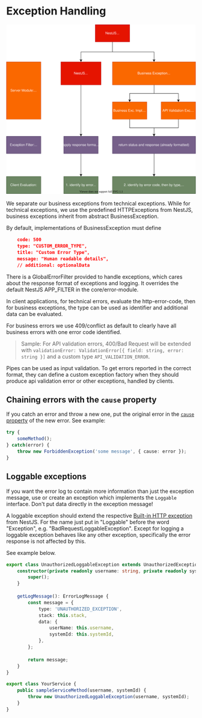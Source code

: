 # Exception Handling

![](../../assets/exception-hierarchy.svg)

We separate our business exceptions from technical exceptions. While for technical exceptions, we use the predefined HTTPExceptions from NestJS, business exceptions inherit from abstract BusinessException.

By default, implementations of BusinessException must define

```JSON
	code: 500
	type: "CUSTOM_ERROR_TYPE",
	title: "Custom Error Type",
	message: "Human readable details",
	// additional: optionalData
```

There is a GlobalErrorFilter provided to handle exceptions, which cares about the response format of exceptions and logging. It overrides the default NestJS APP_FILTER in the core/error-module.

In client applications, for technical errors, evaluate the http-error-code, then for business exceptions, the type can be used as identifier and additional data can be evaluated.

For business errors we use 409/conflict as default to clearly have all business errors with one error code identified.

> Sample: For API validation errors, 400/Bad Request will be extended with `validationError: ValidationError[{ field: string, error: string }]` and a custom type `API_VALIDATION_ERROR`.

Pipes can be used as input validation. To get errors reported in the correct format, they can define a custom exception factory when they should produce api validation error or other exceptions, handled by clients.

## Chaining errors with the `cause` property

If you catch an error and throw a new one, put the original error in the [`cause` property](https://developer.mozilla.org/en-US/docs/Web/JavaScript/Reference/Global_Objects/Error/cause) of the new error. See example:

```typescript
try {
    someMethod();
} catch(error) {
    throw new ForbiddenException('some message', { cause: error });
}
```


## Loggable exceptions

If you want the error log to contain more information than just the exception message, use or create an exception which implements the `Loggable` interface. Don't put data directly in the exception message!

A loggable exception should extend the respective [Built-in HTTP exception](https://docs.nestjs.com/exception-filters#built-in-http-exceptions) from NestJS. For the name just put in "Loggable" before the word "Exception", e.g. "BadRequestLoggableException". Except for logging a loggable exception behaves like any other exception, specifically the error response is not affected by this.

See example below.

```TypeScript
export class UnauthorizedLoggableException extends UnauthorizedException implements Loggable {
	constructor(private readonly username: string, private readonly systemId?: string) {
		super();
	}

	getLogMessage(): ErrorLogMessage {
		const message = {
			type: 'UNAUTHORIZED_EXCEPTION',
			stack: this.stack,
			data: {
				userName: this.username,
				systemId: this.systemId,
			},
		};

		return message;
	}
}
```
```TypeScript
export class YourService {
	public sampleServiceMethod(username, systemId) {
		throw new UnauthorizedLoggableException(username, systemId);
	}
}
```